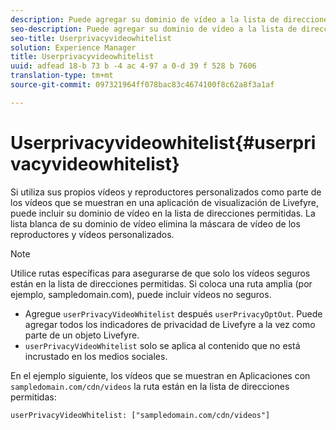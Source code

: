 ```yaml
---
description: Puede agregar su dominio de vídeo a la lista de direcciones permitidas.
seo-description: Puede agregar su dominio de vídeo a la lista de direcciones permitidas.
seo-title: Userprivacyvideowhitelist
solution: Experience Manager
title: Userprivacyvideowhitelist
uuid: adfead 18-b 73 b -4 ac 4-97 a 0-d 39 f 528 b 7606
translation-type: tm+mt
source-git-commit: 097321964ff078bac83c4674100f8c62a8f3a1af

---
```



# Userprivacyvideowhitelist{#userprivacyvideowhitelist}

Si utiliza sus propios vídeos y reproductores personalizados como parte de los vídeos que se muestran en una aplicación de visualización de Livefyre, puede incluir su dominio de vídeo en la lista de direcciones permitidas. La lista blanca de su dominio de vídeo elimina la máscara de vídeo de los reproductores y vídeos personalizados.

>[!NOTE]
>
>Utilice rutas específicas para asegurarse de que solo los vídeos seguros están en la lista de direcciones permitidas. Si coloca una ruta amplia (por ejemplo, sampledomain.com), puede incluir vídeos no seguros.

* Agregue `userPrivacyVideoWhitelist` después `userPrivacyOptOut`. Puede agregar todos los indicadores de privacidad de Livefyre a la vez como parte de un objeto Livefyre.
* `userPrivacyVideoWhitelist` solo se aplica al contenido que no está incrustado en los medios sociales.

En el ejemplo siguiente, los vídeos que se muestran en Aplicaciones con `sampledomain.com/cdn/videos` la ruta están en la lista de direcciones permitidas:

```
userPrivacyVideoWhitelist: ["sampledomain.com/cdn/videos"]
```
